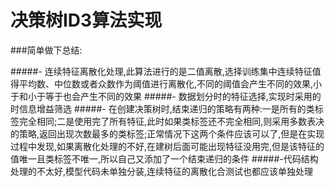 # 决策树ID3算法实现

###简单做下总结:

#####-	连续特征离散化处理,此算法进行的是二值离散,选择训练集中连续特征值得平均数、中位数或者众数作为阈值进行离散化,不同的阈值会产生不同的效果,小于和小于等于也会产生不同的效果
#####-	数据划分时的特征选择,实现时采用的时信息增益筛选
#####-	在创建决策树时,结束递归的策略有两种:一是所有的类标签完全相同;二是使用完了所有特征,此时如果类标签还不完全相同,则采用多数表决的策略,返回出现次数最多的类标签;正常情况下这两个条件应该可以了,但是在实现过程中发现,如果离散化处理的不好,在建树后面可能出现特征没用完,但是该特征的值唯一且类标签不唯一,所以自己又添加了一个结束递归的条件
#####-代码结构处理的不太好,模型代码未单独分装,连续特征的离散化合测试也都应该单独处理